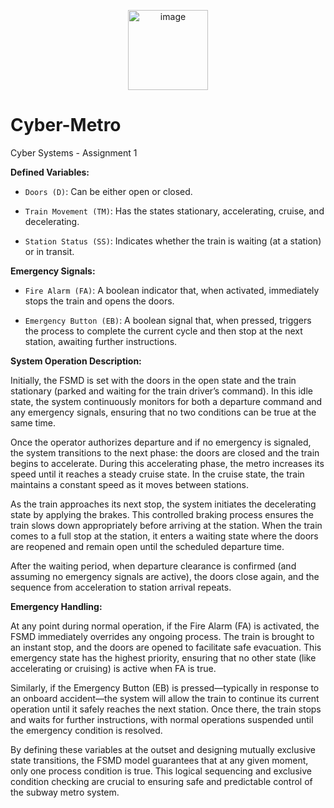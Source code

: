 <p align="center">
  <img src="https://github.com/user-attachments/assets/9319df58-b8e9-4502-9ed3-9e123172c9d1" alt="image" width="128" height="128"/>
</p>

# Cyber-Metro
Cyber Systems - Assignment 1

**Defined Variables:**

- `Doors (D)`: Can be either open or closed.

- `Train Movement (TM)`: Has the states stationary, accelerating, cruise, and decelerating.

- `Station Status (SS)`: Indicates whether the train is waiting (at a station) or in transit.

**Emergency Signals:**

- `Fire Alarm (FA)`: A boolean indicator that, when activated, immediately stops the train and opens the doors.

- `Emergency Button (EB)`: A boolean signal that, when pressed, triggers the process to complete the current cycle and then stop at the next station, awaiting further instructions.

**System Operation Description:**

Initially, the FSMD is set with the doors in the open state and the train stationary (parked and waiting for the train driver’s command). In this idle state, the system continuously monitors for both a departure command and any emergency signals, ensuring that no two conditions can be true at the same time.

Once the operator authorizes departure and if no emergency is signaled, the system transitions to the next phase: the doors are closed and the train begins to accelerate. During this accelerating phase, the metro increases its speed until it reaches a steady cruise state. In the cruise state, the train maintains a constant speed as it moves between stations.

As the train approaches its next stop, the system initiates the decelerating state by applying the brakes. This controlled braking process ensures the train slows down appropriately before arriving at the station. When the train comes to a full stop at the station, it enters a waiting state where the doors are reopened and remain open until the scheduled departure time.

After the waiting period, when departure clearance is confirmed (and assuming no emergency signals are active), the doors close again, and the sequence from acceleration to station arrival repeats.

**Emergency Handling:**

At any point during normal operation, if the Fire Alarm (FA) is activated, the FSMD immediately overrides any ongoing process. The train is brought to an instant stop, and the doors are opened to facilitate safe evacuation. This emergency state has the highest priority, ensuring that no other state (like accelerating or cruising) is active when FA is true.

Similarly, if the Emergency Button (EB) is pressed—typically in response to an onboard accident—the system will allow the train to continue its current operation until it safely reaches the next station. Once there, the train stops and waits for further instructions, with normal operations suspended until the emergency condition is resolved.

By defining these variables at the outset and designing mutually exclusive state transitions, the FSMD model guarantees that at any given moment, only one process condition is true. This logical sequencing and exclusive condition checking are crucial to ensuring safe and predictable control of the subway metro system.
